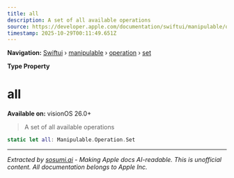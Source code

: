 ```yaml
---
title: all
description: A set of all available operations
source: https://developer.apple.com/documentation/swiftui/manipulable/operation/set/all
timestamp: 2025-10-29T00:11:49.651Z
---
```


**Navigation:** [Swiftui](/documentation/swiftui) › [manipulable](/documentation/swiftui/manipulable) › [operation](/documentation/swiftui/manipulable/operation) › [set](/documentation/swiftui/manipulable/operation/set)

**Type Property**

# all

**Available on:** visionOS 26.0+

> A set of all available operations

```swift
static let all: Manipulable.Operation.Set
```

---

*Extracted by [sosumi.ai](https://sosumi.ai) - Making Apple docs AI-readable.*
*This is unofficial content. All documentation belongs to Apple Inc.*
